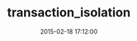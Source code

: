 ---
layout: post
title:  "transaction_isolation"
repo:   "qertoip/transaction_isolation"
date:   2015-02-18 17:12:00
gemurl: https://github.com/qertoip/transaction_isolation
---